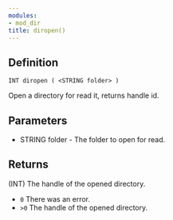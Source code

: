 ```yaml
---
modules:
- mod_dir
title: diropen()
---
```


## Definition

    INT diropen ( <STRING folder> )

Open a directory for read it, returns handle id.

## Parameters

- STRING folder - The folder to open for read.

## Returns

(INT) The handle of the opened directory.

- `0` There was an error.
- `>0` The handle of the opened directory.
